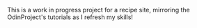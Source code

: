 This is a work in progress project for a recipe site, mirroring the OdinProject's tutorials as I refresh my skills!